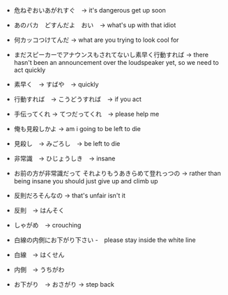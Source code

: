 
- 危ねぞおいあがれすぐ　→ it's dangerous get up soon

- あのバカ　どすんだよ　おい　→ what's up with that idiot

- 何カッコつけてんだ → what are you trying to look cool for

- まだスピーカーでアナウンスもされてないし素早く行動すれば → there hasn't been an announcement over the loudspeaker yet, so we need to act quickly
- 素早く　→ すばや　→ quickly
- 行動すれば　→ こうどうすれば　→ if you act

- 手伝ってくれ → てつだってくれ　→ please help me

- 俺も見殺しかよ → am i going to be left to die
- 見殺し　→ みごろし　→ be left to die

- 非常識　→ ひじょうしき　→ insane

- お前の方が非常識だって
それよりもうあきらめて登れっつの -> rather than being insane you should just give up and climb up

- 反則だろそんなの → that's unfair isn't it
- 反則　→ はんそく

- しゃがめ　→ crouching

- 白線の内側にお下がり下さい -　please stay inside the white line
- 白線　→ はくせん
- 内側　→ うちがわ　
- お下がり　→ おさがり → step back